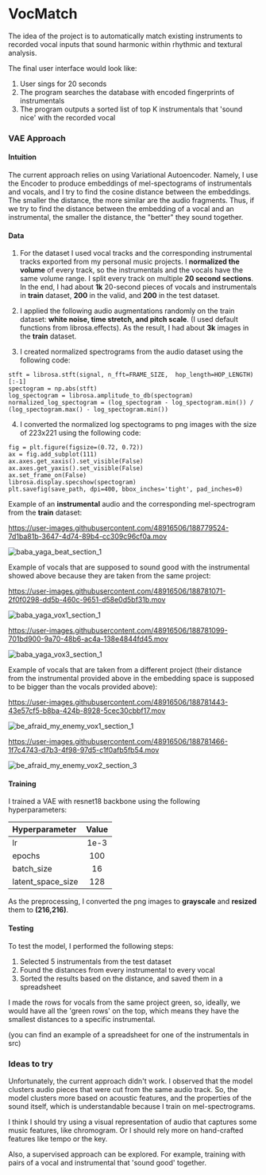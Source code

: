 # VocMatch
The idea of the project is to automatically match existing instruments to recorded vocal inputs that sound harmonic within rhythmic and textural analysis.


The final user interface would look like:
1) User sings for 20 seconds
2) The program searches the database with encoded fingerprints of instrumentals
3) The program outputs a sorted list of top K instrumentals that 'sound nice' with the recorded vocal 


### VAE Approach

#### Intuition
The current approach relies on using Variational Autoencoder. Namely, I use the Encoder to produce 
embeddings of mel-spectograms of instrumentals and vocals, and I try to find the cosine distance between the embeddings.
The smaller the distance, the more similar are the audio fragments. Thus, if we try to find the distance
between the embedding of a vocal and an instrumental, the smaller the distance, the "better" they sound together. 

#### Data

1) For the dataset I used vocal tracks and the corresponding instrumental tracks 
exported from my personal music projects. 
I **normalized the volume** of every track,
so the instrumentals and the vocals have the same volume range. 
I split every track on multiple **20 second sections**. In the end, 
I had about **1k** 20-second pieces of vocals and instrumentals in **train** dataset, 
**200** in the valid, and **200** in the test dataset.

2) I applied the following audio augmentations randomly on the train dataset: 
**white noise, time stretch, and pitch scale**. (I used default functions from 
librosa.effects). As the result, I had about **3k** images in the **train** dataset.
3) I created normalized spectrograms from the audio dataset using the following code:

``
stft = librosa.stft(signal, n_fft=FRAME_SIZE,  hop_length=HOP_LENGTH)[:-1]
``
<br />
``spectogram = np.abs(stft)``
<br />
``log_spectogram = librosa.amplitude_to_db(spectogram)``
<br />
``normalized_log_spectogram = (log_spectogram - log_spectogram.min()) / (log_spectogram.max() - log_spectogram.min())``

4) I converted the normalized log spectograms to png images with the size of 223x221 using the following code:


``
fig = plt.figure(figsize=(0.72, 0.72))
   ``
   <br />
   ``ax = fig.add_subplot(111)``
   <br />
   ``ax.axes.get_xaxis().set_visible(False)``
   <br />
   ``ax.axes.get_yaxis().set_visible(False)``
    <br />
    ``ax.set_frame_on(False)``
    <br />
    ``librosa.display.specshow(spectogram)``
    <br />
    ``plt.savefig(save_path, dpi=400, bbox_inches='tight', pad_inches=0)``



Example of an **instrumental** audio and the corresponding mel-spectrogram from the **train** dataset:


https://user-images.githubusercontent.com/48916506/188779524-7d1ba81b-3647-4d74-89b4-cc309c96cf0a.mov

![baba_yaga_beat_section_1](https://user-images.githubusercontent.com/48916506/188780313-38da16d4-3beb-4ed4-8838-785ba30419eb.png)



Example of vocals that are supposed to sound good with the instrumental showed above because they are taken from the same project:



https://user-images.githubusercontent.com/48916506/188781071-2f0f0298-dd5b-460c-9651-d58e0d5bf31b.mov


![baba_yaga_vox1_section_1](https://user-images.githubusercontent.com/48916506/188781089-7286b865-7345-4715-a93c-b94376863894.png)



https://user-images.githubusercontent.com/48916506/188781099-701bd900-9a70-48b6-ac4a-138e4844fd45.mov


![baba_yaga_vox3_section_1](https://user-images.githubusercontent.com/48916506/188781106-d07d2b99-f95d-40db-8f57-3a0f1b7f04ed.png)



Example of vocals that are taken from a different project (their distance from the instrumental provided above in the embedding space is supposed to be bigger than the vocals provided above):



https://user-images.githubusercontent.com/48916506/188781443-43e57cf5-b8ba-424b-8928-5cec30cbbf17.mov


![be_afraid_my_enemy_vox1_section_1](https://user-images.githubusercontent.com/48916506/188781448-3b416199-a531-4be3-a34c-b4564a5a1ca0.png)



https://user-images.githubusercontent.com/48916506/188781466-1f7c4743-d7b3-4f98-97d5-c1f0afb5fb54.mov


![be_afraid_my_enemy_vox2_section_3](https://user-images.githubusercontent.com/48916506/188781480-41f90a7e-f7d4-42b9-a5e2-2aad760c2a08.png)


#### Training
I trained a VAE with resnet18 backbone using the following hyperparameters:

| Hyperparameter    | Value |
|:------------------|:-----:|
| lr                | 1e-3  |
| epochs            |  100  |
| batch_size        |  16   |
| latent_space_size |  128  |

As the preprocessing, I converted the png images to **grayscale** and **resized** them to **(216,216)**.

#### Testing
To test the model, I performed the following steps:
1) Selected 5 instrumentals from the test dataset
2) Found the distances from every instrumental to every vocal
3) Sorted the results based on the distance, and saved them in a spreadsheet

I made the rows for vocals from the same project green, so, ideally, we would have all the 'green rows' on the top, which means they
have the smallest distances to a specific instrumental.

(you can find an example of a spreadsheet for one of the instrumentals in src)


### Ideas to try

Unfortunately, the current approach didn't work.
I observed that the model clusters audio pieces that were cut from 
the same audio track. So, the model clusters more based on acoustic features, and the properties of the sound itself,
which is understandable because I train on mel-spectrograms.

I think I should try using a visual representation of audio that captures some music features,
like chromogram. Or I should rely more on hand-crafted features like tempo or the key.

Also, a supervised approach can be explored. For example, training with pairs of a vocal and instrumental that 'sound good' together.

